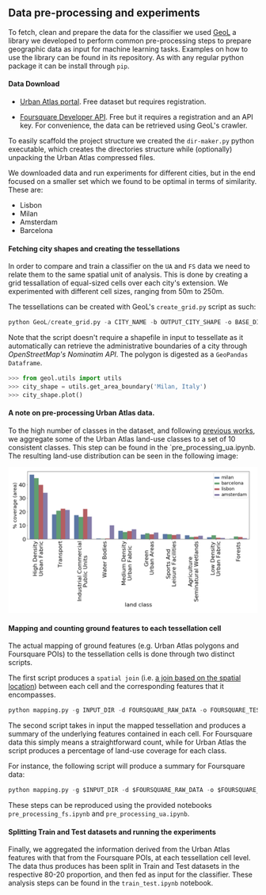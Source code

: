 ## Data pre-processing and experiments

To fetch, clean and prepare the data for the classifier we used [GeoL](https://github.com/gbarlacchi/geol) a library we developed to perform common pre-processing steps to prepare geographic data as input for machine learning tasks. Examples on how to use the library can be found in its repository. As with any regular python package it can be install through `pip`.

#### Data Download

* [Urban Atlas portal](https://land.copernicus.eu/local/urban-atlas/urban-atlas-2012). Free dataset but requires registration.

* [Foursquare Developer API](https://developer.foursquare.com/docs/api/getting-started). Free but it requires a registration and an API key. For convenience, the data can be retrieved using GeoL's crawler.

To easily scaffold the project structure we created the `dir-maker.py` python executable, which creates the directories structure while (optionally) unpacking the Urban Atlas compressed files.

We downloaded data and run experiments for different cities, but in the end focused on a smaller set which we found to be optimal in terms of similarity. These are:

* Lisbon
* Milan
* Amsterdam
* Barcelona

#### Fetching city shapes and creating the tessellations

In order to compare and train a classifier on the `UA` and `FS` data we need to relate them to the same spatial unit of analysis. This is done by creating a grid tessallation of equal-sized cells over each city's extension. We experimented with different cell sizes, ranging from 50m to 250m.

The tessellations can be created with GeoL's `create_grid.py` script as such:

```python
python GeoL/create_grid.py -a CITY_NAME -b OUTPUT_CITY_SHAPE -o BASE_DIR_TESSELLATION  -v 2 -s SIZE -m -t square
```

Note that the script doesn't require a shapefile in input to tessellate as it automatically can retrieve the administrative boundaries of a city through _OpenStreetMap's Nominatim API_. The polygon is digested as a `GeoPandas Dataframe`.

```python
>>> from geol.utils import utils
>>> city_shape = utils.get_area_boundary('Milan, Italy')
>>> city_shape.plot()
```

#### A note on pre-processing Urban Atlas data.

To the high number of classes in the dataset, and following [previous works](https://arxiv.org/abs/1704.02965), we aggregate some of the Urban Atlas land-use classes to a set of 10 consistent classes. This step can be found in the `pre_processing_ua.ipynb. The resulting land-use distribution can be seen in the following image:

![landuse](land-use.png)

#### Mapping and counting ground features to each tessellation cell

The actual mapping of ground features (e.g. Urban Atlas polygons and Foursquare POIs) to the tessellation cells is done through two distinct scripts.

The first script produces a `spatial join` (i.e. [a join based on the spatial location](http://wiki.gis.com/wiki/index.php/Spatial_Join)) between each cell and the corresponding features that it encompasses.

```python
python mapping.py -g INPUT_DIR -d FOURSQUARE_RAW_DATA -o FOURSQUARE_TESSELLATION_NAME -n "latitude longitude"
```

The second script takes in input the mapped tessellation and produces a summary of the underlying features contained in each cell. For Foursquare data this simply means a straightforward count, while for Urban Atlas the script produces a percentage of land-use coverage for each class.

For instance, the following script will produce a summary for Foursquare data:

```python
python mapping.py -g $INPUT_DIR -d $FOURSQUARE_RAW_DATA -o $FOURSQUARE_TESSELLATION_NAME -n "latitude longitude"
```

These steps can be reproduced using the provided notebooks `pre_processing_fs.ipynb` and `pre_processing_ua.ipynb`.

#### Splitting Train and Test datasets and running the experiments

Finally, we aggregated the information derived from the Urban Atlas features with that from the Foursquare POIs, at each tessellation cell level. The data thus produces has been split in Train and Test datasets in the respective 80-20 proportion, and then fed as input for the classifier. These analysis steps can be found in the `train_test.ipynb` notebook.
